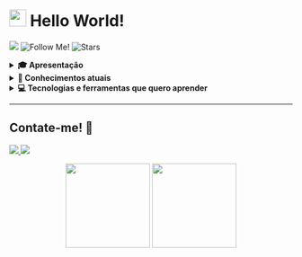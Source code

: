<h1>
    <img src="https://user-images.githubusercontent.com/74038190/212284087-bbe7e430-757e-4901-90bf-4cd2ce3e1852.gif" width="30">
    Hello World!
</h1>


<img src="https://hits.seeyoufarm.com/api/count/incr/badge.svg?url=https%3A%2F%2Fgithub.com%2Fvcaard%2Fhit-counter&count_bg=%2379C83D&title_bg=%23000000&icon=codeigniter.svg&icon_color=%23E7E7E7&title=HITS&edge_flat=false"
    />
<img
    alt="Follow Me!"
    title="Follow me!"
    src="https://img.shields.io/github/followers/vcaard?style=flat&logo=github&logoColor=white&label=Followers&labelColor=black&color=yellow"
/>
<img
    alt="Stars"
    title="Stars"
    src="https://img.shields.io/github/stars/vcaard?style=flat&logo=spreaker&logoColor=white&label=Stars&labelColor=black"
/>

<details>
    <summary><b>🎓 Apresentação</b></summary>
        <p>

Olá! Me chamo Vinícius, tenho 19 anos e atualmente estou cursando **Análise e Desenvolvimento de Sistemas**, sempre fui apaixonado por computadores e tecnologia e desperto curiosidade em saber como tudo funciona e respectivamente resolver problemas. Agora com a oportunidade da faculdade, estou me especializando em **desenvolvimento de software** e **back-end**, utilizando **Python** e frameworks como **Django** e **Flask**, mas em breve pretendo aprender Java e Springboot e migrar para essas tecnologias.

No momento, meu objetivo é arrumar um **estágio** para adquirir experiência participando de projetos reais e aprimorando meu conhecimento prático, contribuindo com soluções eficientes. Abaixo você pode conferir meus conhecimentos atuais.

<br>
</p>
</details>
<details>
<summary><b>👤 Conhecimentos atuais</b></summary>
<p>
<br>
<img src="https://skillicons.dev/icons?i=python,flask,mysql,git,html,css,c,django" />

#### **Idiomas:** Inglês intermediário* (progredindo para avançado) - Espanhol básico 
<br>
</p>
</details>
<details>
<summary><b>💻 Tecnologias e ferramentas que quero aprender</b></summary>
<p>
<br>
<img src="https://skillicons.dev/icons?i=java,spring,aws,googlecloud,redhat,golang,cs" />
</details>

---
<div align="left">
    <h2>Contate-me! 💬</h2>
</div>

<p align="left">
<a href="mailto:vinicardmiranda@gmail.com">
    <img src="https://skillicons.dev/icons?i=gmail"
        
</a>
<a href="https://www.linkedin.com/in/viniciuscarddoso/" target="_blank">
    <img src="https://skillicons.dev/icons?i=linkedin">
</a>
</p>

<p align="center">
    <img 
        src="https://github-readme-stats.vercel.app/api?username=vcaard&show_icons=true&theme=react&hide_border=true&rank_icon=github&hide=issues,contribs&show=discussions_started&include_all_commits=true"
        height="150px"
    />
    <img 
        src="https://github-readme-stats.vercel.app/api/top-langs/?username=vcaard&layout=compact&hide_border=true&theme=react"
        height="150px"
    />
</p>
